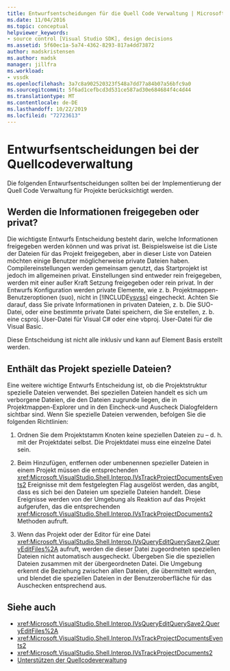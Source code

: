 ```yaml
---
title: Entwurfsentscheidungen für die Quell Code Verwaltung | Microsoft-Dokumentation
ms.date: 11/04/2016
ms.topic: conceptual
helpviewer_keywords:
- source control [Visual Studio SDK], design decisions
ms.assetid: 5f60ec1a-5a74-4362-8293-817a4dd73872
author: madskristensen
ms.author: madsk
manager: jillfra
ms.workload:
- vssdk
ms.openlocfilehash: 3a7c8a902520323f548a7dd77a84b07a56bfc9a0
ms.sourcegitcommit: 5f6ad1cefbcd3d531ce587ad30e684684f4c4d44
ms.translationtype: MT
ms.contentlocale: de-DE
ms.lasthandoff: 10/22/2019
ms.locfileid: "72723613"
---
```

# <a name="source-control-design-decisions"></a>Entwurfsentscheidungen bei der Quellcodeverwaltung
Die folgenden Entwurfsentscheidungen sollten bei der Implementierung der Quell Code Verwaltung für Projekte berücksichtigt werden.

## <a name="will-information-be-shared-or-private"></a>Werden die Informationen freigegeben oder privat?
 Die wichtigste Entwurfs Entscheidung besteht darin, welche Informationen freigegeben werden können und was privat ist. Beispielsweise ist die Liste der Dateien für das Projekt freigegeben, aber in dieser Liste von Dateien möchten einige Benutzer möglicherweise private Dateien haben. Compilereinstellungen werden gemeinsam genutzt, das Startprojekt ist jedoch im allgemeinen privat. Einstellungen sind entweder rein freigegeben, werden mit einer außer Kraft Setzung freigegeben oder rein privat. In der Entwurfs Konfiguration werden private Elemente, wie z. b. Projektmappen-Benutzeroptionen (suo), nicht in [!INCLUDE[vsvss](../../extensibility/includes/vsvss_md.md)] eingecheckt. Achten Sie darauf, dass Sie private Informationen in privaten Dateien, z. b. Die SUO-Datei, oder eine bestimmte private Datei speichern, die Sie erstellen, z. b. eine csproj. User-Datei für Visual C# oder eine vbproj. User-Datei für die Visual Basic.

 Diese Entscheidung ist nicht alle inklusiv und kann auf Element Basis erstellt werden.

## <a name="will-the-project-include-special-files"></a>Enthält das Projekt spezielle Dateien?
 Eine weitere wichtige Entwurfs Entscheidung ist, ob die Projektstruktur spezielle Dateien verwendet. Bei speziellen Dateien handelt es sich um verborgene Dateien, die den Dateien zugrunde liegen, die in Projektmappen-Explorer und in den Eincheck-und Auscheck Dialogfeldern sichtbar sind. Wenn Sie spezielle Dateien verwenden, befolgen Sie die folgenden Richtlinien:

1. Ordnen Sie dem Projektstamm Knoten keine speziellen Dateien zu – d. h. mit der Projektdatei selbst. Die Projektdatei muss eine einzelne Datei sein.

2. Beim Hinzufügen, entfernen oder umbenennen spezieller Dateien in einem Projekt müssen die entsprechenden <xref:Microsoft.VisualStudio.Shell.Interop.IVsTrackProjectDocumentsEvents2> Ereignisse mit dem festgelegten Flag ausgelöst werden, das angibt, dass es sich bei den Dateien um spezielle Dateien handelt. Diese Ereignisse werden von der Umgebung als Reaktion auf das Projekt aufgerufen, das die entsprechenden <xref:Microsoft.VisualStudio.Shell.Interop.IVsTrackProjectDocuments2> Methoden aufruft.

3. Wenn das Projekt oder der Editor für eine Datei <xref:Microsoft.VisualStudio.Shell.Interop.IVsQueryEditQuerySave2.QueryEditFiles%2A> aufruft, werden die dieser Datei zugeordneten speziellen Dateien nicht automatisch ausgecheckt. Übergeben Sie die speziellen Dateien zusammen mit der übergeordneten Datei. Die Umgebung erkennt die Beziehung zwischen allen Dateien, die übermittelt werden, und blendet die speziellen Dateien in der Benutzeroberfläche für das Auschecken entsprechend aus.

## <a name="see-also"></a>Siehe auch
- <xref:Microsoft.VisualStudio.Shell.Interop.IVsQueryEditQuerySave2.QueryEditFiles%2A>
- <xref:Microsoft.VisualStudio.Shell.Interop.IVsTrackProjectDocumentsEvents2>
- <xref:Microsoft.VisualStudio.Shell.Interop.IVsTrackProjectDocuments2>
- [Unterstützen der Quellcodeverwaltung](../../extensibility/internals/supporting-source-control.md)